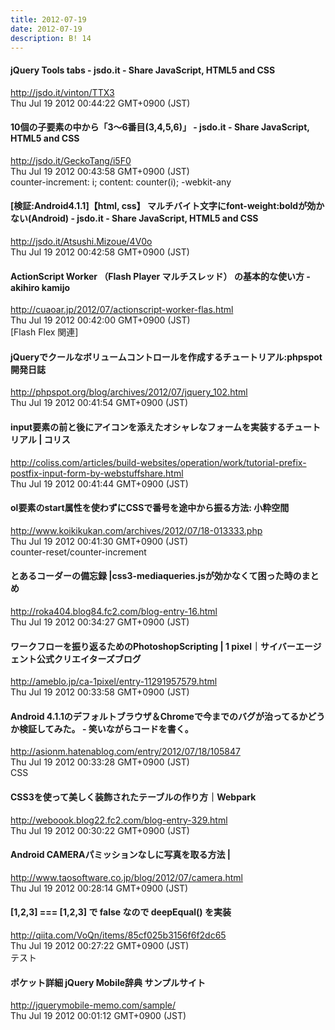 ```yaml
---
title: 2012-07-19
date: 2012-07-19
description: B! 14
---
```


#### jQuery Tools tabs - jsdo.it - Share JavaScript, HTML5 and CSS
http://jsdo.it/vinton/TTX3<br>
Thu Jul 19 2012 00:44:22 GMT+0900 (JST)<br>


#### 10個の子要素の中から「3〜6番目(3,4,5,6)」 - jsdo.it - Share JavaScript, HTML5 and CSS
http://jsdo.it/GeckoTang/i5F0<br>
Thu Jul 19 2012 00:43:58 GMT+0900 (JST)<br>
counter-increment: i; content: counter(i); -webkit-any


#### [検証:Android4.1.1]【html, css】 マルチバイト文字にfont-weight:boldが効かない(Android) - jsdo.it - Share JavaScript, HTML5 and CSS
http://jsdo.it/Atsushi.Mizoue/4V0o<br>
Thu Jul 19 2012 00:42:58 GMT+0900 (JST)<br>


#### ActionScript Worker （Flash Player マルチスレッド） の基本的な使い方 - akihiro kamijo
http://cuaoar.jp/2012/07/actionscript-worker-flas.html<br>
Thu Jul 19 2012 00:42:00 GMT+0900 (JST)<br>
[Flash Flex 関連]


#### jQueryでクールなボリュームコントロールを作成するチュートリアル:phpspot開発日誌
http://phpspot.org/blog/archives/2012/07/jquery_102.html<br>
Thu Jul 19 2012 00:41:54 GMT+0900 (JST)<br>


####   input要素の前と後にアイコンを添えたオシャレなフォームを実装するチュートリアル | コリス
http://coliss.com/articles/build-websites/operation/work/tutorial-prefix-postfix-input-form-by-webstuffshare.html<br>
Thu Jul 19 2012 00:41:44 GMT+0900 (JST)<br>


#### ol要素のstart属性を使わずにCSSで番号を途中から振る方法: 小粋空間
http://www.koikikukan.com/archives/2012/07/18-013333.php<br>
Thu Jul 19 2012 00:41:30 GMT+0900 (JST)<br>
counter-reset/counter-increment


#### とあるコーダーの備忘録 |css3-mediaqueries.jsが効かなくて困った時のまとめ
http://roka404.blog84.fc2.com/blog-entry-16.html<br>
Thu Jul 19 2012 00:34:27 GMT+0900 (JST)<br>


#### ワークフローを振り返るためのPhotoshopScripting | 1 pixel｜サイバーエージェント公式クリエイターズブログ
http://ameblo.jp/ca-1pixel/entry-11291957579.html<br>
Thu Jul 19 2012 00:33:58 GMT+0900 (JST)<br>


#### Android 4.1.1のデフォルトブラウザ＆Chromeで今までのバグが治ってるかどうか検証してみた。 - 笑いながらコードを書く。
http://asionm.hatenablog.com/entry/2012/07/18/105847<br>
Thu Jul 19 2012 00:33:28 GMT+0900 (JST)<br>
CSS


####  CSS3を使って美しく装飾されたテーブルの作り方｜Webpark
http://weboook.blog22.fc2.com/blog-entry-329.html<br>
Thu Jul 19 2012 00:30:22 GMT+0900 (JST)<br>


#### Android CAMERAパミッションなしに写真を取る方法 | 
http://www.taosoftware.co.jp/blog/2012/07/camera.html<br>
Thu Jul 19 2012 00:28:14 GMT+0900 (JST)<br>


#### [1,2,3] === [1,2,3] で false なので deepEqual() を実装
http://qiita.com/VoQn/items/85cf025b3156f6f2dc65<br>
Thu Jul 19 2012 00:27:22 GMT+0900 (JST)<br>
テスト


#### ポケット詳細 jQuery Mobile辞典 サンプルサイト
http://jquerymobile-memo.com/sample/<br>
Thu Jul 19 2012 00:01:12 GMT+0900 (JST)<br>


